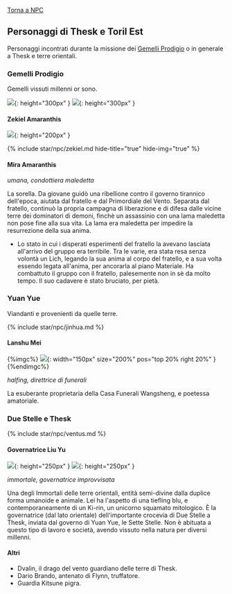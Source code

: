 [Torna a NPC](../npc.md)

## Personaggi di Thesk e Toril Est

Personaggi incontrati durante la missione dei [Gemelli Prodigio]({{site.baseurl}}/star/mainquest) o in generale a Thesk e terre orientali.

### Gemelli Prodigio

Gemelli vissuti millenni or sono.

![](https://i.imgur.com/WkylzwX.jpg){: height="300px" } <span></span> ![](https://i.imgur.com/1IDRD4i.png){: height="300px" }

#### Zekiel Amaranthis

![](https://cdna.artstation.com/p/assets/images/images/059/119/168/large/krystyna-nowek-lich2.jpg?1675694355){: height="200px" }

{% include star/npc/zekiel.md hide-title="true" hide-img="true" %}

#### Mira Amaranthis

*umana, condottiera maledetta*

La sorella. Da giovane guidò una ribellione contro il governo tirannico dell'epoca, aiutata dal fratello e dal Primordiale del Vento. Separata dal fratello, continuò la propria campagna di liberazione e di difesa dalle vicine terre dei dominatori di demoni, finchè un assassinio con una lama maledetta non pose fine alla sua vita. La lama era maledetta per impedire la resurrezione della sua anima.

- Lo stato in cui i disperati esperimenti del fratello la avevano lasciata all'arrivo del gruppo era terribile. Tra le varie, era stata resa senza volontà un Lich, legando la sua anima al corpo del fratello, e a sua volta essendo legata all'anima, per ancorarla al piano Materiale. Ha combattuto il gruppo con il fratello, palesemente non in sè da molto tempo. Il suo cadavere è stato bruciato, per pietà.

### Yuan Yue

Viandanti e provenienti da quelle terre.

{% include star/npc/jinhua.md %}

#### Lanshu Mei

{%imgc%}
![](https://64.media.tumblr.com/6dcdc769131804e03f4743435db0c398/7211574e76cdc234-76/s2048x3072/3f96e9cd76b3143af632ea8b322410f8aeec3024.jpg){: width="150px" size="200%" pos="top 20% right 20%" }
{%endimgc%}

*halfing, direttrice di funerali*

La esuberante proprietaria della Casa Funerali Wangsheng, e poetessa amatoriale.

### Due Stelle e Thesk

{% include star/npc/ventus.md %}

#### Governatrice Liu Yu

![](https://mir-s3-cdn-cf.behance.net/project_modules/max_3840/f7390d164940385.63ff2a7a0aff3.png){: height="250px" } ![]({{site.baseurl}}/assets/img/kirin-blue.webp){: height="250px" }

*immortale, governatrice improvvisata*

Una degli Immortali delle terre orientali, entità semi-divine dalla duplice forma umanoide e animale. Lei ha l'aspetto di una tiefling blu, e contemporaneamente di un Ki-rin, un unicorno squamato mitologico. È la governatrice (dal lato orientale) dell'importante crocevia di Due Stelle a Thesk, inviata dal governo di Yuan Yue, le Sette Stelle. Non è abituata a questo tipo di lavoro e società, avendo vissuto nella natura per diversi millenni.

#### Altri

- Dvalin, il drago del vento guardiano delle terre di Thesk.
- Dario Brando, antenato di Flynn, truffatore.
- Guardia Kitsune pigra.